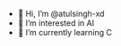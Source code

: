 - 👋 Hi, I’m @atulsingh-xd
- 👀 I’m interested in AI
- 🌱 I’m currently learning C

<!---
atulsingh-xd/atulsingh-xd is a ✨ special ✨ repository because its `README.md` (this file) appears on your GitHub profile.
You can click the Preview link to take a look at your changes.
--->
